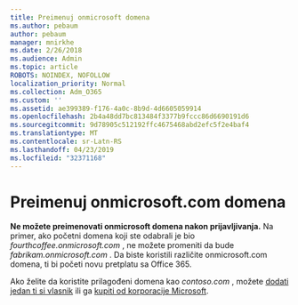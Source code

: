 ```yaml
---
title: Preimenuj onmicrosoft domena
ms.author: pebaum
author: pebaum
manager: mnirkhe
ms.date: 2/26/2018
ms.audience: Admin
ms.topic: article
ROBOTS: NOINDEX, NOFOLLOW
localization_priority: Normal
ms.collection: Adm_O365
ms.custom: ''
ms.assetid: ae399389-f176-4a0c-8b9d-4d6605059914
ms.openlocfilehash: 2b4a48dd7bc813484f3377b9fccc86d6690191d6
ms.sourcegitcommit: 9d78905c512192ffc4675468abd2efc5f2e4baf4
ms.translationtype: MT
ms.contentlocale: sr-Latn-RS
ms.lasthandoff: 04/23/2019
ms.locfileid: "32371168"
---
```

# <a name="rename-your-onmicrosoftcom-domain"></a>Preimenuj onmicrosoft.com domena

 **Ne možete preimenovati onmicrosoft domena nakon prijavljivanja.** Na primer, ako početni domena koji ste odabrali je bio *fourthcoffee.onmicrosoft.com* , ne možete promeniti da bude *fabrikam.onmicrosoft.com* . Da biste koristili različite onmicrosoft.com domena, ti bi početi novu pretplatu sa Office 365. 
  
Ako želite da koristite prilagođeni domena kao *contoso.com* , možete [dodati jedan ti si vlasnik](https://support.office.com/article/6383f56d-3d09-4dcb-9b41-b5f5a5efd611) ili ga [kupiti od korporacije Microsoft](https://support.office.com/article/1561140a-16a9-4a02-822d-a989250e479d).
  

